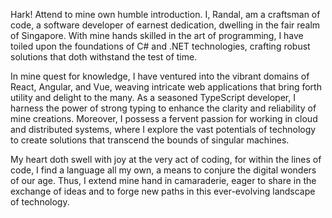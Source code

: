 Hark! Attend to mine own humble introduction. I, Randal, am a craftsman of code, a software developer of earnest dedication, dwelling in the fair realm of Singapore. With mine hands skilled in the art of programming, I have toiled upon the foundations of C# and .NET technologies, crafting robust solutions that doth withstand the test of time.

In mine quest for knowledge, I have ventured into the vibrant domains of React, Angular, and Vue, weaving intricate web applications that bring forth utility and delight to the many. As a seasoned TypeScript developer, I harness the power of strong typing to enhance the clarity and reliability of mine creations. Moreover, I possess a fervent passion for working in cloud and distributed systems, where I explore the vast potentials of technology to create solutions that transcend the bounds of singular machines.

My heart doth swell with joy at the very act of coding, for within the lines of code, I find a language all my own, a means to conjure the digital wonders of our age. Thus, I extend mine hand in camaraderie, eager to share in the exchange of ideas and to forge new paths in this ever-evolving landscape of technology.
